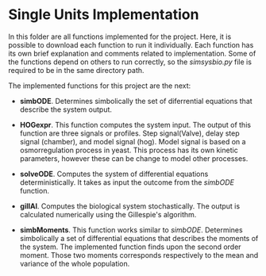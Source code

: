 # Single Units Implementation

In this folder are all functions implemented for the project. Here, it is possible to download each function to run it individually. Each function has its own brief explanation and comments related to implementation. 
Some of the functions depend on others to run correctly, so the *simsysbio.py* file is required to be in the same directory path. 

The implemented functions for this project are the next:
- **simbODE**. Determines simbolically the set of diferrential equations that describe the system output.

- **HOGexpr**. This function computes the system input. The output of this function are three signals or profiles. Step signal(Valve), delay step signal (chamber), and model signal (hog). Model signal is based on a osmorregulation process in yeast. This process has its own kinetic parameters, however these can be change to model other processes.

- **solveODE**. Computes the system of differential equations deterministically. It takes as input the outcome from the *simbODE* function.

- **gillAl**. Computes the biological system stochastically. The output is calculated numerically using the Gillespie's algorithm. 

- **simbMoments**. This function works similar to *simbODE*. Determines simbolically a set of differential equations that describes the moments of the system. The implemented function finds upon the second order moment. Those two moments corresponds respectively to the mean and variance of the whole population.

